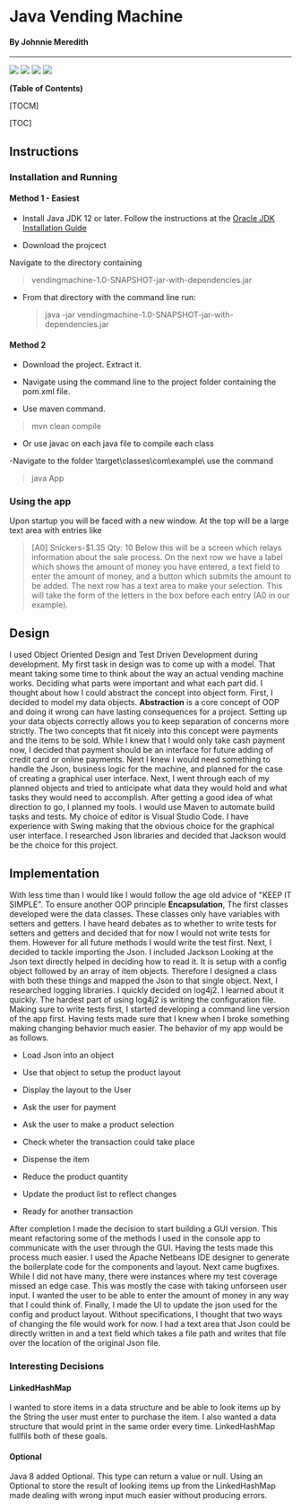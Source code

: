 # Java Vending Machine

#### By Johnnie Meredith

---

![](https://img.shields.io/github/stars/JohnnieMeredith/vendingmachine.svg) ![](https://img.shields.io/github/forks/JohnnieMeredith/vendingmachine.svg) ![](https://img.shields.io/github/tag/JohnnieMeredith/vendingmachine.svg) ![](https://img.shields.io/github/issues/JohnnieMeredith/vendingmachine.svg)

**(Table of Contents)**

[TOCM]

[TOC]

## Instructions

### Installation and Running

#### Method 1 - Easiest

- Install Java JDK 12 or later. Follow the instructions at the [Oracle JDK Installation Guide](https://docs.oracle.com/en/java/javase/17/install/overview-jdk-installation.html)

- Download the projcect

Navigate to the directory containing

> vendingmachine-1.0-SNAPSHOT-jar-with-dependencies.jar

- From that directory with the command line run:
  > java -jar vendingmachine-1.0-SNAPSHOT-jar-with-dependencies.jar

#### Method 2

- Download the project. Extract it.

- Navigate using the command line to the project folder containing the pom.xml file.

- Use maven command.

> mvn clean compile

- Or use javac on each java file to compile each class

-Navigate to the folder \target\classes\com\example\ use the command

> java App

### Using the app

Upon startup you will be faced with a new window. At the top will be a large text area with entries like

> [A0] Snickers-$1.35 Qty: 10
> Below this will be a screen which relays information about the sale process.
> On the next row we have a label which shows the amount of money you have entered, a text field to enter the amount of money,
> and a button which submits the amount to be added. The next row has a text area to make your selection. This will take the form of the
> letters in the box before each entry (A0 in our example).

## Design

I used Object Oriented Design and Test Driven Development during development. My first task in design was to come up with a model. That meant taking some time to think about the way an actual vending machine works. Deciding what parts were important and what each part did. I thought about how I could abstract the concept into object form. First, I decided to model my data objects. **Abstraction** is a core concept of OOP and doing it wrong can have lasting consequences for a project. Setting up your data objects correctly allows you to keep separation of concerns more strictly. The two concepts that fit nicely into this concept were payments and the items to be sold. While I knew that I would only take cash payment now, I decided that payment should be an interface for future adding of credit card or online payments. Next I knew I would need something to handle the Json, business logic for the machine, and planned for the case of creating a graphical user interface. Next, I went through each of my planned objects and tried to anticipate what data they would hold and what tasks they would need to accomplish. After getting a good idea of what direction to go, I planned my tools. I would use Maven to automate build tasks and tests. My choice of editor is Visual Studio Code. I have experience with Swing making that the obvious choice for the graphical user interface. I researched Json libraries and decided that Jackson would be the choice for this project.

## Implementation

With less time than I would like I would follow the age old advice of "KEEP IT SIMPLE". To ensure another OOP principle **Encapsulation**, The first classes developed were the data classes. These classes only have variables with setters and getters. I have heard debates as to whether to write tests for setters and getters and decided that for now I would not write tests for them. However for all future methods I would write the test first. Next, I decided to tackle importing the Json. I included Jackson Looking at the Json text directly helped in deciding how to read it. It is setup with a config object followed by an array of item objects. Therefore I designed a class with both these things and mapped the Json to that single object. Next, I researched logging libraries. I quickly decided on log4j2. I learned about it quickly. The hardest part of using log4j2 is writing the configuration file. Making sure to write tests first, I started developing a command line version of the app first. Having tests made sure that I knew when I broke something making changing behavior much easier. The behavior of my app would be as follows.

- Load Json into an object

- Use that object to setup the product layout

- Display the layout to the User

- Ask the user for payment

- Ask the user to make a product selection

- Check wheter the transaction could take place

- Dispense the item

- Reduce the product quantity

- Update the product list to reflect changes

- Ready for another transaction

After completion I made the decision to start building a GUI version. This meant refactoring some of the methods I used in the console app to communicate with the user through the GUI. Having the tests made this process much easier. I used the Apache Netbeans IDE designer to generate the boilerplate code for the components and layout.
Next came bugfixes. While I did not have many, there were instances where my test coverage missed an edge case. This was mostly the case with taking unforseen user input.
I wanted the user to be able to enter the amount of money in any way that I could think of. Finally, I made the UI to update the json used for the config and product layout. Without specifications, I thought that two ways of changing the file would work for now. I had a text area that Json could be directly written in and a text field which takes a file path and writes that file over the location of the original Json file.

### Interesting Decisions

#### LinkedHashMap

I wanted to store items in a data structure and be able to look items up by the String the user must enter to purchase the item. I also wanted a data structure that would print in the same order every time. LinkedHashMap fullfils both of these goals.

#### Optional

Java 8 added Optional. This type can return a value or null. Using an Optional to store the result of looking items up from the LinkedHashMap made dealing with wrong input much easier without producing errors.
